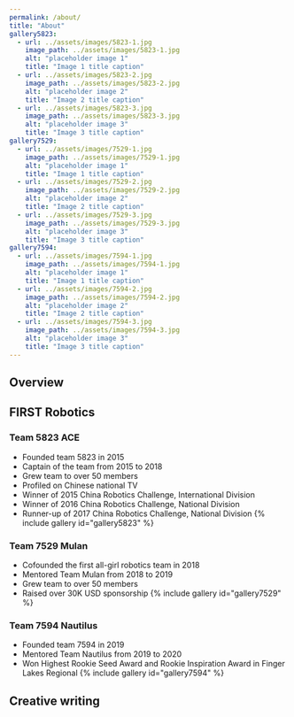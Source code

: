 ```yaml
---
permalink: /about/
title: "About"
gallery5823:
  - url: ../assets/images/5823-1.jpg
    image_path: ../assets/images/5823-1.jpg
    alt: "placeholder image 1"
    title: "Image 1 title caption"
  - url: ../assets/images/5823-2.jpg
    image_path: ../assets/images/5823-2.jpg
    alt: "placeholder image 2"
    title: "Image 2 title caption"
  - url: ../assets/images/5823-3.jpg
    image_path: ../assets/images/5823-3.jpg
    alt: "placeholder image 3"
    title: "Image 3 title caption"
gallery7529:
  - url: ../assets/images/7529-1.jpg
    image_path: ../assets/images/7529-1.jpg
    alt: "placeholder image 1"
    title: "Image 1 title caption"
  - url: ../assets/images/7529-2.jpg
    image_path: ../assets/images/7529-2.jpg
    alt: "placeholder image 2"
    title: "Image 2 title caption"
  - url: ../assets/images/7529-3.jpg
    image_path: ../assets/images/7529-3.jpg
    alt: "placeholder image 3"
    title: "Image 3 title caption"
gallery7594:
  - url: ../assets/images/7594-1.jpg
    image_path: ../assets/images/7594-1.jpg
    alt: "placeholder image 1"
    title: "Image 1 title caption"
  - url: ../assets/images/7594-2.jpg
    image_path: ../assets/images/7594-2.jpg
    alt: "placeholder image 2"
    title: "Image 2 title caption"
  - url: ../assets/images/7594-3.jpg
    image_path: ../assets/images/7594-3.jpg
    alt: "placeholder image 3"
    title: "Image 3 title caption"
---
```


## Overview

## FIRST Robotics

### Team 5823 ACE
- Founded team 5823 in 2015
- Captain of the team from 2015 to 2018
- Grew team to over 50 members
- Profiled on Chinese national TV
- Winner of 2015 China Robotics Challenge, International Division
- Winner of 2016 China Robotics Challenge, National Division
- Runner-up of 2017 China Robotics Challenge, National Division
{% include gallery id="gallery5823" %}


### Team 7529 Mulan
- Cofounded the first all-girl robotics team in 2018
- Mentored Team Mulan from 2018 to 2019
- Grew team to over 50 members
- Raised over 30K USD sponsorship
{% include gallery id="gallery7529" %}

### Team 7594 Nautilus
- Founded team 7594 in 2019
- Mentored Team Nautilus from 2019 to 2020
- Won Highest Rookie Seed Award and Rookie Inspiration Award in Finger Lakes Regional
{% include gallery id="gallery7594" %}

## Creative writing


